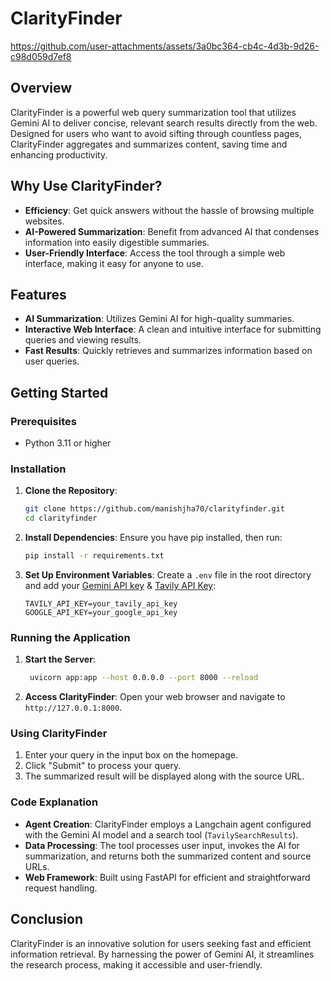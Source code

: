 # ClarityFinder


https://github.com/user-attachments/assets/3a0bc364-cb4c-4d3b-9d26-c98d059d7ef8



## Overview

ClarityFinder is a powerful web query summarization tool that utilizes Gemini AI to deliver concise, relevant search results directly from the web. Designed for users who want to avoid sifting through countless pages, ClarityFinder aggregates and summarizes content, saving time and enhancing productivity.

## Why Use ClarityFinder?

- **Efficiency**: Get quick answers without the hassle of browsing multiple websites.
- **AI-Powered Summarization**: Benefit from advanced AI that condenses information into easily digestible summaries.
- **User-Friendly Interface**: Access the tool through a simple web interface, making it easy for anyone to use.

## Features

- **AI Summarization**: Utilizes Gemini AI for high-quality summaries.
- **Interactive Web Interface**: A clean and intuitive interface for submitting queries and viewing results.
- **Fast Results**: Quickly retrieves and summarizes information based on user queries.

## Getting Started

### Prerequisites
- Python 3.11 or higher

### Installation

1. **Clone the Repository**:
   ```bash
   git clone https://github.com/manishjha70/clarityfinder.git
   cd clarityfinder
   ```

2. **Install Dependencies**:
   Ensure you have pip installed, then run:
   ```bash
   pip install -r requirements.txt
   ```

3. **Set Up Environment Variables**:
   Create a `.env` file in the root directory and add your [Gemini API key](https://aistudio.google.com/) & [Tavily API Key](https://app.tavily.com/):
   ```plaintext
   TAVILY_API_KEY=your_tavily_api_key
   GOOGLE_API_KEY=your_google_api_key
   ```

### Running the Application

1. **Start the Server**:
   ```bash
    uvicorn app:app --host 0.0.0.0 --port 8000 --reload
   ```

2. **Access ClarityFinder**:
   Open your web browser and navigate to `http://127.0.0.1:8000`.

### Using ClarityFinder

1. Enter your query in the input box on the homepage.
2. Click "Submit" to process your query.
3. The summarized result will be displayed along with the source URL.

### Code Explanation

- **Agent Creation**: ClarityFinder employs a Langchain agent configured with the Gemini AI model and a search tool (`TavilySearchResults`).
- **Data Processing**: The tool processes user input, invokes the AI for summarization, and returns both the summarized content and source URLs.
- **Web Framework**: Built using FastAPI for efficient and straightforward request handling.

## Conclusion

ClarityFinder is an innovative solution for users seeking fast and efficient information retrieval. By harnessing the power of Gemini AI, it streamlines the research process, making it accessible and user-friendly.
